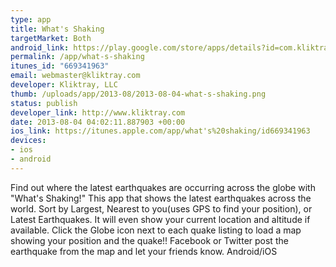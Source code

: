 ```yaml
--- 
type: app
title: What's Shaking
targetMarket: Both
android_link: https://play.google.com/store/apps/details?id=com.kliktrayllc.doctray
permalink: /app/what-s-shaking
itunes_id: "669341963"
email: webmaster@kliktray.com
developer: Kliktray, LLC
thumb: /uploads/app/2013-08/2013-08-04-what-s-shaking.png
status: publish
developer_link: http://www.kliktray.com
date: 2013-08-04 04:02:11.887903 +00:00
ios_link: https://itunes.apple.com/app/what's%20shaking/id669341963
devices: 
- ios
- android
---
```


Find out where the latest earthquakes are occurring across the globe with "What's Shaking!" This app that shows the latest earthquakes across the world. Sort by Largest, Nearest to you(uses GPS to find your position), or Latest Earthquakes. It will even show your current location and altitude if available. Click the Globe icon next to each quake listing to load a map showing your position and the quake!! Facebook or Twitter post the earthquake from the map and let your friends know. Android/iOS
